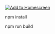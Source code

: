 [![Add to Homescreen](https://img.shields.io/badge/Skynet-Add%20To%20Homescreen-00c65e?logo=skynet&labelColor=0d0d0d)](https://homescreen.hns.siasky.net/#/skylink/AQCguywCL6eo2KHt-QKP2xwJi9-JbzxcKezFrq17v9LKgA)

npm install

npm run build
